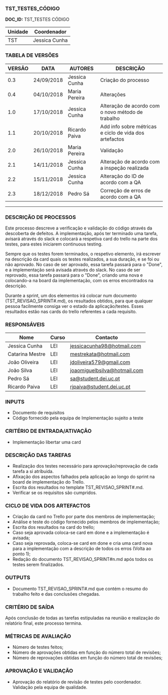 ### TST_TESTES_CÓDIGO

**DOC_ID:** TST_TESTES CÓDIGO

| Unidade | Coordenador   |
| ------- | ------------- |
| TST     | Jessica Cunha |

### TABELA DE VERSÕES
| VERSÃO | DATA       | AUTORES       | DESCRIÇÃO                                              |
| ------ | ---------- | ------------- | ------------------------------------------------------ |
| 0.3    | 24/09/2018 | Jessica Cunha | Criação do processo                                    |
| 0.4    | 04/10/2018 | Maria Pereira | Alterações                                             |
| 1.0    | 17/10/2018 | Jessica Cunha | Alteração de acordo com o novo método de trabalho      |
| 1.1    | 20/10/2018 | Ricardo Paiva | Add info sobre métricas e ciclo de vida dos artefactos |
|2.0|26/10/2018|Maria Pereira | Validação|
| 2.1 | 14/11/2018 | Jessica Cunha | Alteração de acordo com a inspeção realizada |
| 2.2 | 15/11/2018 | Jessica Cunha | Alteração do ID de acordo com a QA |
| 2.3 | 18/12/2018 | Pedro Sá | Correção de erros de acordo com a QA |


------

### DESCRIÇÃO DE PROCESSOS
Este processo descreve a verificação e validação do código através da descoberta de defeitos. A implementação, após ter terminado uma tarefa, avisará através do slack e colocará a respetiva card do trello na parte dos testes,  para estes iniciarem continuous testing.

Sempre que os testes forem terminados, o respetivo elemento, irá escrever na descrição da card quais os testes realizados, a sua duração, e se foi ou não aprovado. No caso de ser aprovado, essa tarefa passará para o "Done", e a implementação será avisada através do slack. No caso de ser reprovado, essa tarefa passará para o "Done", criando uma nova e colocando-a na board da implementação, com os erros encontrados na descrição.

Durante a sprint, um dos elementos irá colocar num documento (TST_REVISAO_SPRINT#.md), os resultados obtidos, para que qualquer pessoa facilmente consiga ver o estado da aplicação/testes. Esses resultados estão nas cards do trello referentes a cada requisito.

### RESPONSÁVEIS
| Nome            | Curso | Contacto                     |
| --------------- | ----- | ---------------------------- |
| Jessica Cunha   | LEI   | jessicacunha98@hotmail.com   |
| Catarina Mestre | LEI   | mestrekata@hotmail.com       |
| João Oliveira   | LEI   | jdoliveira579@gmail.com      |
| João Silva      | LEI   | joaomiguelbsilva@hotmail.com |
| Pedro Sá        | LEI   | sa@student.dei.uc.pt         |
| Ricardo Paiva   | LEI   | rjpaiva@student.dei.uc.pt    |

### INPUTS
- Documento de requisitos
- Código fornecido pela equipa de Implementação sujeito a teste

### CRITÉRIO DE ENTRADA/ATIVAÇÃO
- Implementação libertar uma card

### DESCRIÇÃO DAS TAREFAS
- Realização dos testes necessário para aprovação/reprovação de cada tarefa a si atríbuida.
- Afixação dos aspectos falhados pela aplicação ao longo do sprint na board de implementação do Trello.
- Escrita dos resultados no template TST_REVISAO_SPRINT#.md.
- Verificar se os requisitos são cumpridos.

### CICLO DE VIDA DOS ARTEFACTOS
- Criação da card no Trello por parte dos membros de implementação;
- Análise e teste do código fornecido pelos membros de implementação;
- Escrita dos resultados na card do trello;
- Caso seja aprovada coloca-se card em done e a implementação é avisada;
- Caso seja reprovada, coloca-se card em done e cria uma card nova para a implementação com a descrição de todos os erros (Volta ao ponto 1);
- Redação do documento TST_REVISAO_SPRINT#n.md após todos os testes serem finalizados.

### OUTPUTS
- Documento TST_REVISAO_SPRINT#.md que contém o resumo do trabalho feito e das conclusões chegadas.

### CRITÉRIO DE SAÍDA
Após conclusão de todas as tarefas estipuladas na reunião e realização do relatório final, este processo termina.

### MÉTRICAS DE AVALIAÇÃO
- Número de testes feitos;
- Número de aprovações obtidas em função do número total de revisões;
- Número de reprovações obtidas em função do número total de revisões;

### APROVAÇÃO E VALIDAÇÃO
- Aprovação do relatório de revisão de testes pelo coordenador. Validação pela equipa de qualidade. 
